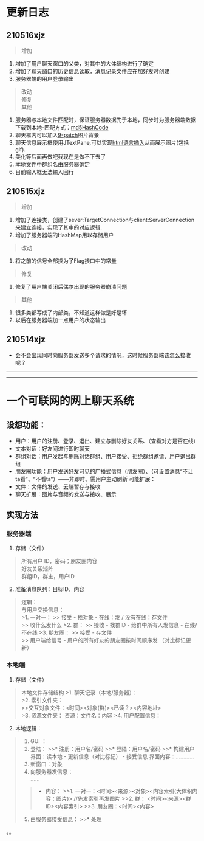 
# 更新日志
## 210516xjz
>增加   
1. 增加了用户聊天窗口的父类，对其中的大体结构进行了确定
2. 增加了聊天窗口的历史信息读取，消息记录文件应在加好友时创建
3. 服务器端的用户登录输出
>改动   
>修复   
>其他
1. 服务器与本地文件匹配时，保证服务器数据先于本地，同步时为服务器端数据下载到本地-匹配方式：[md5HashCode](https://blog.csdn.net/qq_25646191/article/details/78863110)
2. 聊天框内可以加入[9-patch](https://github.com/freeseawind/NinePatch#readme)图片背景
3. 聊天信息展示框使用JTextPane,可以实现[html语言插入](https://blog.csdn.net/sujudz/article/details/7928384)从而展示图片(包括gif).
4. 美化等后面再做吧我现在是做不下去了
5. 本地文件中群组名由服务器确定
6. 目前输入框无法输入回行


## 210515xjz
> 增加
1. 增加了连接类，创建了sever:TargetConnection与client:ServerConnection来建立连接，实现了其中的对应逻辑.
2. 增加了服务器端的HashMap用以存储用户
> 改动   
1. 将之前的信号全部换为了Flag接口中的常量
> 修复   
1. 修复了用户端关闭后偶尔出现的服务器崩溃问题
> 其他
1. 很多类都写成了内部类，不知道这样做是好是坏
2. 以后在服务器端加一点用户的状态输出

## 210514xjz
* 会不会出现同时向服务器发送多个请求的情况，这时候服务器端该怎么接收呢？   
   
***
***

# 一个可联网的网上聊天系统
## 设想功能：
* 用户：用户的注册、登录、退出、建立与删除好友关系、（查看对方是否在线）
* 文本对话：好友间进行即时聊天
* 群组对话：用户发起与删除对话群组、用户接受、拒绝群组邀请、用户退出群组
* 朋友圈功能：用户发送好友可见的广播式信息（朋友圈）、（可设置消息“不让ta看”、“不看ta”）——非即时、需用户主动刷新
可能扩展：
* 文件：文件的发送、云端暂存与接收
* 聊天扩展：图片与音频的发送与接收、展示

## 实现方法

### 服务器端
1. 存储（文件）
>所有用户 ID，密码；朋友圈内容   
    好友关系矩阵   
    群组ID，群主，用户ID   
2. 准备消息队列：目标ID，内容   
  >逻辑：   
    与用户交换信息：   
      >1. 一对一：
        >> 接受 - 找对象 - 在线：发 / 没有在线：存文件   
        >> 收什么发什么
      >2. 群：
        >> 接收 - 找群ID - 给群中所有人发信息 - 在线/不在线
      >3. 朋友圈：
        >> 接受 - 存文件  
        >> 用户端给信号 - 用户的所有好友的朋友圈按时间顺序发 （对比标记更新）


### 本地端
1. 存储（文件）

  >本地文件存储结构
    >1. 聊天记录（本地/服务器）：   
    >2. 索引文件夹：   
      >>交互对象文件：<时间><对象(群)><已读？><内容地址>   
    >3. 资源文件夹：
      资源：<id>文件名：内容
    >4. 用户配置信息：

2. 本地逻辑：
  >1. GUI ：
  >2. 登陆：
    >>* 注册：用户名/密码
    >>* 登陆：用户名/密码
    >>* 构建用户界面：读本地 -  更新信息（对比标记） - 接受信息
    界面内容：…………
  >3. 新窗口：对象
  >4. 向服务器发信息：   
  ……
  >>* 内容：
    >>1. 一对一：<时间><来源><对象><内容索引(大体积内容：图片)> //先发索引再发图片
    >>2. 群： <时间><来源><群ID><内容索引>
    >>3. 朋友圈：<时间><内容>
  >5. 由服务器接受信息：
    >>* 处理





。。